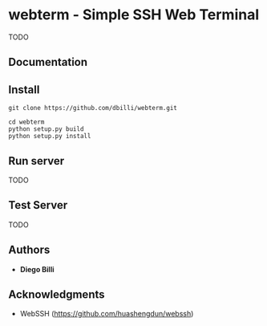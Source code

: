 # webterm - Simple SSH Web Terminal

TODO

## Documentation

## Install

    git clone https://github.com/dbilli/webterm.git
    
    cd webterm
    python setup.py build
    python setup.py install


## Run server

TODO

## Test Server

TODO

## Authors

* **Diego Billi**

## Acknowledgments

* WebSSH (https://github.com/huashengdun/webssh)

